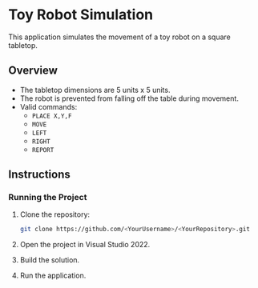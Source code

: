 # Toy Robot Simulation
This application simulates the movement of a toy robot on a square tabletop.
## Overview
- The tabletop dimensions are 5 units x 5 units.
- The robot is prevented from falling off the table during movement.
- Valid commands:
  - `PLACE X,Y,F`
  - `MOVE`
  - `LEFT`
  - `RIGHT`
  - `REPORT`

## Instructions

### Running the Project

1. Clone the repository:

   ```bash
   git clone https://github.com/<YourUsername>/<YourRepository>.git
2. Open the project in Visual Studio 2022.

3. Build the solution.

4. Run the application.
